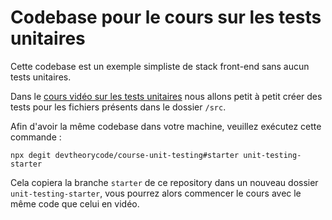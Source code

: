 # Codebase pour le cours sur les tests unitaires

Cette codebase est un exemple simpliste de stack front-end sans aucun tests unitaires.

Dans le [cours vidéo sur les tests unitaires](https://devtheory.fr/cours/unit-testing?utm_source=github) nous allons petit à petit créer des tests pour les fichiers présents dans le dossier `/src`.

Afin d'avoir la même codebase dans votre machine, veuillez exécutez cette commande :
```
npx degit devtheorycode/course-unit-testing#starter unit-testing-starter
```

Cela copiera la branche `starter` de ce repository dans un nouveau dossier `unit-testing-starter`, vous pourrez alors commencer le cours avec le même code que celui en vidéo.